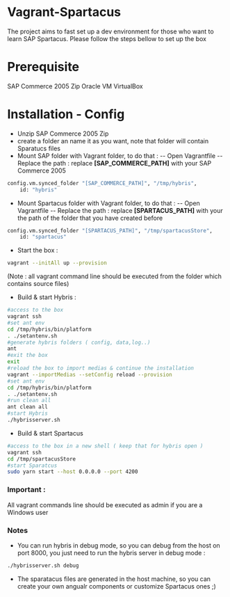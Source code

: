 Vagrant-Spartacus
==============

The project aims to fast set up a dev environment for those who want to learn SAP Spartacus.
Please follow the steps bellow to set up the box

Prerequisite
==============
SAP Commerce 2005 Zip
Oracle VM VirtualBox

Installation - Config
==============
- Unzip SAP Commerce 2005 Zip
- create a folder an name it as you want, note that folder will contain Sparatucs files
- Mount SAP folder with Vagrant folder, to do that :
-- Open Vagrantfile
-- Replace the path : replace **[SAP_COMMERCE_PATH]** with your SAP Commerce 2005
```sh
config.vm.synced_folder "[SAP_COMMERCE_PATH]", "/tmp/hybris",
    id: "hybris"
```
- Mount Spartacus folder with Vagrant folder, to do that :
-- Open Vagrantfile
-- Replace the path : replace **[SPARTACUS_PATH]** with your the path of the folder that you have created before
```sh
config.vm.synced_folder "[SPARTACUS_PATH]", "/tmp/spartacusStore",
    id: "spartacus"
```
- Start the box :
```sh
vagrant --initAll up --provision
```
(Note : all vagrant command line should be executed from the folder which contains source files)
- Build & start Hybris  :
```sh
#access to the box
vagrant ssh
#set ant env
cd /tmp/hybris/bin/platform
. ./setantenv.sh
#generate hybris folders ( config, data,log..)
ant
#exit the box
exit
#reload the box to import medias & continue the installation
vagrant --importMedias --setConfig reload --provision
#set ant env
cd /tmp/hybris/bin/platform
. ./setantenv.sh
#run clean all
ant clean all
#start Hybris
./hybrisserver.sh
```
- Build & start Spartacus
```sh
#access to the box in a new shell ( keep that for hybris open )
vagrant ssh
cd /tmp/spartacusStore
#start Sparatcus
sudo yarn start --host 0.0.0.0 --port 4200 
```
### Important : 
All vagrant commands line should be executed as admin if you are a Windows user 

### Notes
- You can run hybris in debug mode, so you can debug from the host on port 8000, you just need to run the hybris server in debug mode :
```sh
./hybrisserver.sh debug 
```
- The sparatacus files are generated in the host machine, so you can create your own angualr components or customize Spartacus ones ;)
